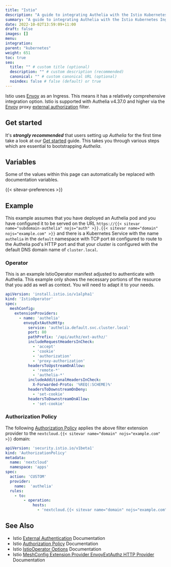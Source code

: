 ```yaml
---
title: "Istio"
description: "A guide to integrating Authelia with the Istio Kubernetes Ingress."
summary: "A guide to integrating Authelia with the Istio Kubernetes Ingress."
date: 2022-10-02T13:59:09+11:00
draft: false
images: []
menu:
integration:
parent: "kubernetes"
weight: 651
toc: true
seo:
  title: "" # custom title (optional)
  description: "" # custom description (recommended)
  canonical: "" # custom canonical URL (optional)
  noindex: false # false (default) or true
---
```


Istio uses [Envoy] as an Ingress. This means it has a relatively comprehensive integration option.
Istio is supported with Authelia v4.37.0 and higher via the [Envoy] proxy [external authorization] filter.

[Envoy]: ../proxies/envoy.md
[external authorization]: https://www.envoyproxy.io/docs/envoy/latest/api-v3/extensions/filters/http/ext_authz/v3/ext_authz.proto.html#extensions-filters-http-ext-authz-v3-extauthz

## Get started

It's __*strongly recommended*__ that users setting up *Authelia* for the first time take a look at our
[Get started](../prologue/get-started.md) guide. This takes you through various steps which are essential to
bootstrapping *Authelia*.

## Variables

Some of the values within this page can automatically be replaced with documentation variables.

{{< sitevar-preferences >}}

## Example

This example assumes that you have deployed an Authelia pod and you have configured it to be served on the URL
`https://{{< sitevar name="subdomain-authelia" nojs="auth" >}}.{{< sitevar name="domain" nojs="example.com" >}}` and there is a Kubernetes Service with the name `authelia` in the `default` namespace with
TCP port `80` configured to route to the Authelia pod's HTTP port and that your cluster is configured with the default
DNS domain name of `cluster.local`.

### Operator

This is an example IstioOperator manifest adjusted to authenticate with Authelia. This example only shows the necessary
portions of the resource that you add as well as context. You will need to adapt it to your needs.

```yaml {title="istio-operator.yml"}
apiVersion: 'install.istio.io/v1alpha1'
kind: 'IstioOperator'
spec:
  meshConfig:
    extensionProviders:
      - name: 'authelia'
        envoyExtAuthzHttp:
          service: 'authelia.default.svc.cluster.local'
          port: 80
          pathPrefix: '/api/authz/ext-authz/'
          includeRequestHeadersInCheck:
            - 'accept'
            - 'cookie'
            - 'authorization'
            - 'proxy-authorization'
          headersToUpstreamOnAllow:
            - 'remote-*'
            - 'authelia-*'
          includeAdditionalHeadersInCheck:
            X-Forwarded-Proto: '%REQ(:SCHEME)%'
          headersToDownstreamOnDeny:
            - 'set-cookie'
          headersToDownstreamOnAllow:
            - 'set-cookie'
```

### Authorization Policy

The following [Authorization Policy] applies the above filter extension provider to the `nextcloud.{{< sitevar name="domain" nojs="example.com" >}}` domain:

```yaml {title="authoriztion-policy.yml"}
apiVersion: 'security.istio.io/v1beta1'
kind: 'AuthorizationPolicy'
metadata:
  name: 'nextcloud'
  namespace: 'apps'
spec:
  action: 'CUSTOM'
  provider:
    name:  'authelia'
  rules:
    - to:
        - operation:
            hosts:
              - 'nextcloud.{{< sitevar name="domain" nojs="example.com" >}}'
```

## See Also

- Istio [External Authentication](https://istio.io/latest/docs/tasks/security/authorization/authz-custom/) Documentation
- Istio [Authorization Policy] Documentation
- Istio [IstioOperator Options](https://istio.io/latest/docs/reference/config/istio.operator.v1alpha1/) Documentation
- Istio [MeshConfig Extension Provider EnvoyExtAuthz HTTP Provider](https://istio.io/latest/docs/reference/config/istio.mesh.v1alpha1/#MeshConfig-ExtensionProvider-EnvoyExternalAuthorizationHttpProvider) Documentation

[Authorization Policy]: https://istio.io/latest/docs/reference/config/security/authorization-policy/

